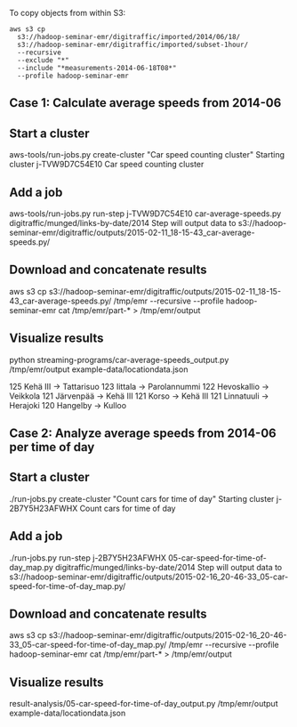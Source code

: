 
To copy objects from within S3:

    aws s3 cp 
      s3://hadoop-seminar-emr/digitraffic/imported/2014/06/18/ 
      s3://hadoop-seminar-emr/digitraffic/imported/subset-1hour/ 
      --recursive 
      --exclude "*" 
      --include "*measurements-2014-06-18T08*" 
      --profile hadoop-seminar-emr


## Case 1: Calculate average speeds from 2014-06

## Start a cluster
aws-tools/run-jobs.py create-cluster "Car speed counting cluster"
Starting cluster j-TVW9D7C54E10 Car speed counting cluster

## Add a job
aws-tools/run-jobs.py run-step j-TVW9D7C54E10 car-average-speeds.py digitraffic/munged/links-by-date/2014
Step will output data to s3://hadoop-seminar-emr/digitraffic/outputs/2015-02-11_18-15-43_car-average-speeds.py/

## Download and concatenate results
aws s3 cp s3://hadoop-seminar-emr/digitraffic/outputs/2015-02-11_18-15-43_car-average-speeds.py/ /tmp/emr --recursive --profile hadoop-seminar-emr
cat /tmp/emr/part-* > /tmp/emr/output

## Visualize results
python streaming-programs/car-average-speeds_output.py /tmp/emr/output example-data/locationdata.json

125 	Kehä III -> Tattarisuo
123 	Iittala -> Parolannummi
122 	Hevoskallio -> Veikkola
121 	Järvenpää -> Kehä III
121 	Korso -> Kehä III
121 	Linnatuuli -> Herajoki
120 	Hangelby -> Kulloo


## Case 2: Analyze average speeds from 2014-06 per time of day

## Start a cluster
./run-jobs.py create-cluster "Count cars for time of day"
Starting cluster j-2B7Y5H23AFWHX Count cars for time of day

## Add a job
./run-jobs.py run-step j-2B7Y5H23AFWHX 05-car-speed-for-time-of-day_map.py digitraffic/munged/links-by-date/2014
Step will output data to s3://hadoop-seminar-emr/digitraffic/outputs/2015-02-16_20-46-33_05-car-speed-for-time-of-day_map.py/

## Download and concatenate results
aws s3 cp s3://hadoop-seminar-emr/digitraffic/outputs/2015-02-16_20-46-33_05-car-speed-for-time-of-day_map.py/ /tmp/emr --recursive --profile hadoop-seminar-emr
cat /tmp/emr/part-* > /tmp/emr/output

## Visualize results
result-analysis/05-car-speed-for-time-of-day_output.py /tmp/emr/output example-data/locationdata.json
